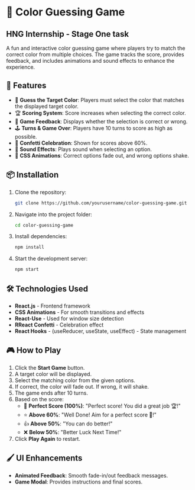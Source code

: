 # 🎨 Color Guessing Game

## HNG Internship - Stage One task

A fun and interactive color guessing game where players try to match the correct color from multiple choices. The game tracks the score, provides feedback, and includes animations and sound effects to enhance the experience.

## 🚀 Features

- 🎯 **Guess the Target Color**: Players must select the color that matches the displayed target color.
- 🏆 **Scoring System**: Score increases when selecting the correct color.
- 🎉 **Game Feedback**: Displays whether the selection is correct or wrong.
- 🕹 **Turns & Game Over**: Players have 10 turns to score as high as possible.
- 🎊 **Confetti Celebration**: Shown for scores above 60%.
- 🎵 **Sound Effects**: Plays sound when selecting an option.
- 🎨 **CSS Animations**: Correct options fade out, and wrong options shake.

## 📦 Installation

1. Clone the repository:
   ```sh
   git clone https://github.com/yourusername/color-guessing-game.git
   ```
2. Navigate into the project folder:
   ```sh
   cd color-guessing-game
   ```
3. Install dependencies:
   ```sh
   npm install
   ```
4. Start the development server:
   ```sh
   npm start
   ```

## 🛠 Technologies Used

- **React.js** - Frontend framework
- **CSS Animations** - For smooth transitions and effects
- **React-Use** - Used for window size detection
- **RReact Confetti** - Celebration effect
- **React Hooks** - (useReducer, useState, useEffect) - State management

## 🎮 How to Play

1. Click the **Start Game** button.
2. A target color will be displayed.
3. Select the matching color from the given options.
4. If correct, the color will fade out. If wrong, it will shake.
5. The game ends after 10 turns.
6. Based on the score:
   - 🎯 **Perfect Score (100%)**: "Perfect score! You did a great job 🏆!"
   - ⭐ **Above 60%**: "Well Done! Aim for a perfect score 🎉!"
   - 👍 **Above 50%**: "You can do better!"
   - ❌ **Below 50%**: "Better Luck Next Time!"
7. Click **Play Again** to restart.

## 🖌 UI Enhancements

- **Animated Feedback**: Smooth fade-in/out feedback messages.
- **Game Modal**: Provides instructions and final scores.
